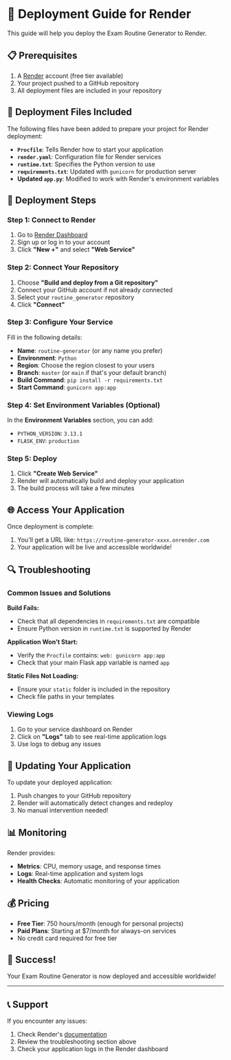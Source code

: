 # 🚀 Deployment Guide for Render

This guide will help you deploy the Exam Routine Generator to Render.

## 📋 Prerequisites

1. A [Render](https://render.com) account (free tier available)
2. Your project pushed to a GitHub repository
3. All deployment files are included in your repository

## 📁 Deployment Files Included

The following files have been added to prepare your project for Render deployment:

- **`Procfile`**: Tells Render how to start your application
- **`render.yaml`**: Configuration file for Render services
- **`runtime.txt`**: Specifies the Python version to use
- **`requirements.txt`**: Updated with `gunicorn` for production server
- **Updated `app.py`**: Modified to work with Render's environment variables

## 🔧 Deployment Steps

### Step 1: Connect to Render

1. Go to [Render Dashboard](https://dashboard.render.com)
2. Sign up or log in to your account
3. Click **"New +"** and select **"Web Service"**

### Step 2: Connect Your Repository

1. Choose **"Build and deploy from a Git repository"**
2. Connect your GitHub account if not already connected
3. Select your `routine_generator` repository
4. Click **"Connect"**

### Step 3: Configure Your Service

Fill in the following details:

- **Name**: `routine-generator` (or any name you prefer)
- **Environment**: `Python`
- **Region**: Choose the region closest to your users
- **Branch**: `master` (or `main` if that's your default branch)
- **Build Command**: `pip install -r requirements.txt`
- **Start Command**: `gunicorn app:app`

### Step 4: Set Environment Variables (Optional)

In the **Environment Variables** section, you can add:

- `PYTHON_VERSION`: `3.13.1`
- `FLASK_ENV`: `production`

### Step 5: Deploy

1. Click **"Create Web Service"**
2. Render will automatically build and deploy your application
3. The build process will take a few minutes

## 🌐 Access Your Application

Once deployment is complete:

1. You'll get a URL like: `https://routine-generator-xxxx.onrender.com`
2. Your application will be live and accessible worldwide!

## 🔍 Troubleshooting

### Common Issues and Solutions

**Build Fails:**
- Check that all dependencies in `requirements.txt` are compatible
- Ensure Python version in `runtime.txt` is supported by Render

**Application Won't Start:**
- Verify the `Procfile` contains: `web: gunicorn app:app`
- Check that your main Flask app variable is named `app`

**Static Files Not Loading:**
- Ensure your `static` folder is included in the repository
- Check file paths in your templates

### Viewing Logs

1. Go to your service dashboard on Render
2. Click on **"Logs"** tab to see real-time application logs
3. Use logs to debug any issues

## 🔄 Updating Your Application

To update your deployed application:

1. Push changes to your GitHub repository
2. Render will automatically detect changes and redeploy
3. No manual intervention needed!

## 📊 Monitoring

Render provides:
- **Metrics**: CPU, memory usage, and response times
- **Logs**: Real-time application and system logs
- **Health Checks**: Automatic monitoring of your application

## 💰 Pricing

- **Free Tier**: 750 hours/month (enough for personal projects)
- **Paid Plans**: Starting at $7/month for always-on services
- No credit card required for free tier

## 🎉 Success!

Your Exam Routine Generator is now deployed and accessible worldwide!

---

## 📞 Support

If you encounter any issues:
1. Check Render's [documentation](https://render.com/docs)
2. Review the troubleshooting section above
3. Check your application logs in the Render dashboard
